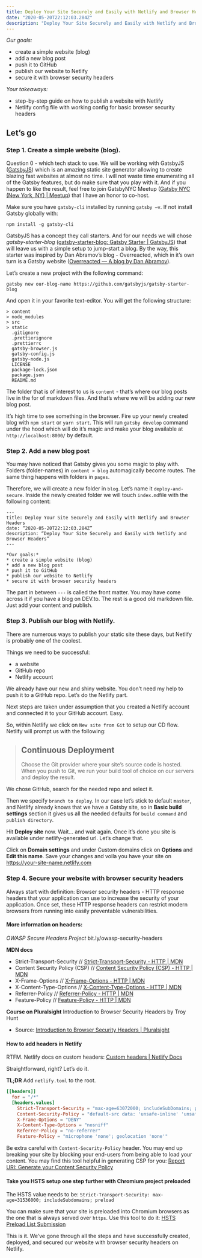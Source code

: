 ```yaml
---
title: Deploy Your Site Securely and Easily with Netlify and Browser Headers
date: "2020-05-20T22:12:03.284Z"
description: "Deploy Your Site Securely and Easily with Netlify and Browser Headers"
---
```


*Our goals:*
* create a simple website (blog)
* add a new blog post
* push it to GitHub
* publish our website to Netlify
* secure it with browser security headers

*Your takeaways:*
* step-by-step guide on how to publish a website with Netlify
* Netlify config file with working config for basic browser security headers

## Let’s go
### Step 1. Create a simple website (blog). 
Question 0 - which tech stack to use. We will be working with GatsbyJS ([GatsbyJS](https://www.gatsbyjs.org/)) which is an amazing static site generator allowing to create blazing fast websites at almost no time. I will not waste time enumerating all of the Gatsby features, but do make sure that you play with it. And if you happen to like the result, feel free to join GatsbyNYC Meetup ([Gatsby NYC (New York, NY) | Meetup](https://www.meetup.com/Gatsby-NYC/)) that I have an honor to co-host.

Make sure you have `gatsby-cli` installed by running `gatsby —v`. If not install Gatsby globally with:
```shell
npm install -g gatsby-cli
```

GatsbyJS has a concept they call starters. And for our needs we will chose *gatsby-starter-blog* ([gatsby-starter-blog: Gatsby Starter | GatsbyJS](https://www.gatsbyjs.org/starters/gatsbyjs/gatsby-starter-blog/)) that will leave us with a simple setup to jump-start a blog. By the way, this starter was inspired by Dan Abramov’s blog - Overreacted, which in it’s own turn is a Gatsby website ([Overreacted — A blog by Dan Abramov](https://overreacted.io/)).

Let’s create a new project with the following command:
```shell
gatsby new our-blog-name https://github.com/gatsbyjs/gatsby-starter-blog
```

And open it in your favorite text-editor.  You will get the following structure:
```
> content
> node_modules
> src
> static
  .gitignore
  .prettierignore
  .prettierrc
  gatsby-browser.js
  gatsby-config.js
  gatsby-node.js
  LICENSE
  package-lock.json
  package.json
  README.md
```

The folder that is of interest to us is `content` - that’s where our blog posts live in the for of markdown files. And that’s where we will be adding our new blog post.

It’s high time to see something in the browser. Fire up your newly created blog with  `npm start` or `yarn start`. This will run `gatsby develop` command under the hood which will do it’s magic and make your blog available at `http://localhost:8000/` by default. 

### Step 2. Add a new blog post
You may have noticed that Gatsby gives you some magic to play with. Folders (folder-names) in `content > blog` automagically become routes. The same thing happens with folders in `pages`. 

Therefore, we will create a new folder in `blog`. Let’s name it `deploy-and-secure`. Inside the newly created folder we will touch `index.md`file with the following content: 
```MD
---
title: Deploy Your Site Securely and Easily with Netlify and Browser Headers
date: “2020-05-20T22:12:03.284Z”
description: “Deploy Your Site Securely and Easily with Netlify and Browser Headers”
---

*Our goals:*
* create a simple website (blog)
* add a new blog post
* push it to GitHub
* publish our website to Netlify
* secure it with browser security headers
```

The part in between `---` is called the front matter.  You may have come across it if you have a blog on DEV.to. The rest is a good old markdown file. Just add your content and publish.

### Step 3. Publish our blog with Netlify.
There are numerous ways to publish your static site these days, but Netlify is probably one of the coolest.

Things we need to be successful:
* a website
* GitHub repo
* Netlify account

We already have our new and shiny website. You don’t need my help to push it to a GitHub repo. Let’s do the Netlify part. 

Next steps are taken under assumption that you created a Netlify account and connected it to your GitHub account. Easy.

So, within Netlify we click on `New site from Git` to setup our CD flow. Netlify will prompt us with the following:

> ## Continuous Deployment
> Choose the Git provider where your site’s source code is hosted. When you push to Git, we run your build tool of choice on our servers and deploy the result.

We chose GitHub, search for the needed repo and select it.

Then we specify `branch to deploy`. In our case let’s stick to default `master`, and Netlify already knows that we have a Gatsby site, so in **Basic build settings** section it gives us all the needed defaults for `build command` and `publish directory`.

Hit **Deploy site** now. Wait… and wait again. Once it’s done you site is available under netlify-generated url. Let’s change that. 

Click on **Domain settings** and under Custom domains click on **Options** and **Edit this name**. Save your changes and voila you have your site on https://your-site-name.netlify.com

### Step 4. Secure your website with browser security headers

Always start with definition:
Browser security headers - HTTP response headers that your application can use to increase the security of your application. Once set, these HTTP response headers can restrict modern browsers from running into easily preventable vulnerabilities.

#### More information on headers:
*OWASP Secure Headers Project*
bit.ly/owasp-security-headers

**MDN docs**
* Strict-Transport-Security // [Strict-Transport-Security - HTTP | MDN](https://developer.mozilla.org/en-US/docs/Web/HTTP/Headers/Strict-Transport-Security)
* Content Security Policy (CSP) // [Content Security Policy (CSP) - HTTP | MDN](https://developer.mozilla.org/en-US/docs/Web/HTTP/CSP)
* X-Frame-Options // [X-Frame-Options - HTTP | MDN](https://developer.mozilla.org/en-US/docs/Web/HTTP/Headers/X-Frame-Options)
* X-Content-Type-Options // [X-Content-Type-Options - HTTP | MDN](https://developer.mozilla.org/en-US/docs/Web/HTTP/Headers/X-Content-Type-Options)
* Referrer-Policy // [Referrer-Policy - HTTP | MDN](https://developer.mozilla.org/en-US/docs/Web/HTTP/Headers/Referrer-Policy)
* Feature-Policy // [Feature-Policy - HTTP | MDN](https://developer.mozilla.org/en-US/docs/Web/HTTP/Headers/Feature-Policy)

**Course on Pluralsight**
Introduction to Browser Security Headers by Troy Hunt
* Source: [Introduction to Browser Security Headers | Pluralsight](https://www.pluralsight.com/courses/browser-security-headers)

#### How to add headers in Netlify
RTFM. Netlify docs on custom headers: [Custom headers | Netlify Docs](https://docs.netlify.com/routing/headers/)

Straightforward, right? Let’s do it.

**TL;DR**
Add `netlify.toml` to the root.
```toml
[[headers]]
  for = "/*"
  [headers.values]
    Strict-Transport-Security = "max-age=63072000; includeSubDomains; preload"
    Content-Security-Policy = "default-src data: 'unsafe-inline' 'unsafe-eval' https:; script-src data: 'unsafe-inline' 'unsafe-eval' https: blob:; style-src data: 'unsafe-inline' https:; img-src data: https: blob:; font-src data: https:; connect-src https: wss: blob:; media-src https: blob:; object-src https:; child-src https: data: blob:; form-action https:; block-all-mixed-content"
    X-Frame-Options = "DENY"
    X-Content-Type-Options = "nosniff"
    Referrer-Policy = "no-referrer"
    Feature-Policy = "microphone 'none'; geolocation 'none'"
```

Be extra careful with `Content-Security-Policy` header. You may end up breaking your site by blocking your end-users from being able to load your content. You may find this tool helpful in generating CSP for you: [Report URI: Generate your Content Security Policy](https://report-uri.com/home/generate)

#### Take you HSTS setup one step further with Chromium project preloaded

The HSTS value needs to be:
`Strict-Transport-Security: max-age=31536000; includeSubdomains; preload`

You can make sure that your site is preloaded into Chromium browsers as the one that is always served over `https`. Use this tool to do it: [HSTS Preload List Submission](https://hstspreload.org/)

This is it. We’ve gone through all the steps and have successfully created, deployed, and secured our website with browser security headers on Netlify.

